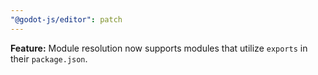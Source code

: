 ```yaml
---
"@godot-js/editor": patch
---
```


**Feature:** Module resolution now supports modules that utilize `exports` in their `package.json`. 
